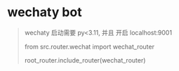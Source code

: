 # wechaty bot

> wechaty 启动需要 py<3.11, 并且 开启 localhost:9001
> 
> from src.router.wechat import wechat_router
> 
> root_router.include_router(wechat_router)